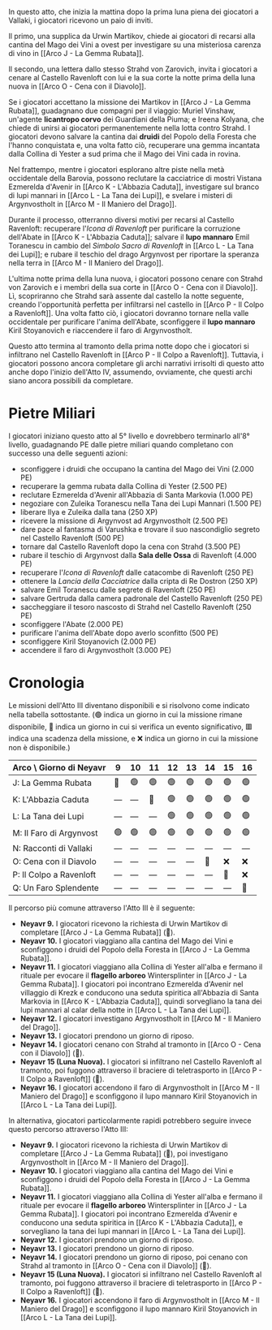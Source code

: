 In questo atto, che inizia la mattina dopo la prima luna piena dei giocatori a Vallaki, i giocatori ricevono un paio di inviti.

Il primo, una supplica da Urwin Martikov, chiede ai giocatori di recarsi alla cantina del Mago dei Vini a ovest per investigare su una misteriosa carenza di vino in [[Arco J - La Gemma Rubata]].

Il secondo, una lettera dallo stesso Strahd von Zarovich, invita i giocatori a cenare al Castello Ravenloft con lui e la sua corte la notte prima della luna nuova in [[Arco O - Cena con il Diavolo]].

Se i giocatori accettano la missione dei Martikov in [[Arco J - La Gemma Rubata]], guadagnano due compagni per il viaggio: Muriel Vinshaw, un'agente **licantropo corvo** dei Guardiani della Piuma; e Ireena Kolyana, che chiede di unirsi ai giocatori permanentemente nella lotta contro Strahd. I giocatori devono salvare la cantina dai **druidi** del Popolo della Foresta che l'hanno conquistata e, una volta fatto ciò, recuperare una gemma incantata dalla Collina di Yester a sud prima che il Mago dei Vini cada in rovina.

Nel frattempo, mentre i giocatori esplorano altre piste nella metà occidentale della Barovia, possono reclutare la cacciatrice di mostri Vistana Ezmerelda d'Avenir in [[Arco K - L'Abbazia Caduta]], investigare sul branco di lupi mannari in [[Arco L - La Tana dei Lupi]], e svelare i misteri di Argynvostholt in [[Arco M - Il Maniero del Drago]].

Durante il processo, otterranno diversi motivi per recarsi al Castello Ravenloft: recuperare l'*Icona di Ravenloft* per purificare la corruzione dell'Abate in [[Arco K - L'Abbazia Caduta]]; salvare il **lupo mannaro** Emil Toranescu in cambio del *Simbolo Sacro di Ravenloft* in [[Arco L - La Tana dei Lupi]]; e rubare il teschio del drago Argynvost per riportare la speranza nella terra in [[Arco M - Il Maniero del Drago]].

L'ultima notte prima della luna nuova, i giocatori possono cenare con Strahd von Zarovich e i membri della sua corte in [[Arco O - Cena con il Diavolo]]. Lì, scopriranno che Strahd sarà assente dal castello la notte seguente, creando l'opportunità perfetta per infiltrarsi nel castello in [[Arco P - Il Colpo a Ravenloft]]. Una volta fatto ciò, i giocatori dovranno tornare nella valle occidentale per purificare l'anima dell'Abate, sconfiggere il **lupo mannaro** Kiril Stoyanovich e riaccendere il faro di Argynvostholt.

Questo atto termina al tramonto della prima notte dopo che i giocatori si infiltrano nel Castello Ravenloft in [[Arco P - Il Colpo a Ravenloft]]. Tuttavia, i giocatori possono ancora completare gli archi narrativi irrisolti di questo atto anche dopo l'inizio dell'Atto IV, assumendo, ovviamente, che questi archi siano ancora possibili da completare.

# Pietre Miliari
I giocatori iniziano questo atto al 5° livello e dovrebbero terminarlo all'8° livello, guadagnando PE dalle pietre miliari quando completano con successo una delle seguenti azioni:

* sconfiggere i druidi che occupano la cantina del Mago dei Vini (2.000 PE)
* recuperare la gemma rubata dalla Collina di Yester (2.500 PE)
* reclutare Ezmerelda d'Avenir all'Abbazia di Santa Markovia (1.000 PE)
* negoziare con Zuleika Toranescu nella Tana dei Lupi Mannari (1.500 PE)
* liberare Ilya e Zuleika dalla tana (250 XP)
* ricevere la missione di Argynvost ad Argynvostholt (2.500 PE)
* dare pace al fantasma di Varushka e trovare il suo nascondiglio segreto nel Castello Ravenloft (500 PE)
* tornare dal Castello Ravenloft dopo la cena con Strahd (3.500 PE)
* rubare il teschio di Argynvost dalla **Sala delle Ossa** di Ravenloft (4.000 PE)
* recuperare l'*Icona di Ravenloft* dalle catacombe di Ravenloft (250 PE)
* ottenere la *Lancia della Cacciatrice* dalla cripta di Re Dostron (250 XP)
* salvare Emil Toranescu dalle segrete di Ravenloft (250 PE)
* salvare Gertruda dalla camera padronale del Castello Ravenloft (250 PE)
* saccheggiare il tesoro nascosto di Strahd nel Castello Ravenloft (250 PE)
* sconfiggere l'Abate (2.000 PE)
* purificare l'anima dell'Abate dopo averlo sconfitto (500 PE)
* sconfiggere Kiril Stoyanovich (2.000 PE)
* accendere il faro di Argynvostholt (3.000 PE)

# Cronologia
Le missioni dell'Atto III diventano disponibili e si risolvono come indicato nella tabella sottostante. (🟢 indica un giorno in cui la missione rimane disponibile, 🔶 indica un giorno in cui si verifica un evento significativo, 🟥 indica una scadenza della missione, e ❌ indica un giorno in cui la missione non è disponibile.)

| Arco \ Giorno di Neyavr | 9   | 10  | 11  | 12  | 13  | 14  | 15  | 16  |
| :---------------------- | --- | --- | --- | --- | --- | --- | --- | --- |
| J: La Gemma Rubata     | 🔶  | 🟢  | 🟢  | 🟢  | 🟢  | 🟢  | 🟢  | 🟢  |
| K: L'Abbazia Caduta    | —   | —   | 🔶  | 🟢  | 🟢  | 🟢  | 🟢  | 🟢  |
| L: La Tana dei Lupi    | —   | —   | —   | 🟢  | 🟢  | 🟢  | 🟢  | 🟢  |
| M: Il Faro di Argynvost| 🟢  | 🟢  | 🟢  | 🟢  | 🟢  | 🟢  | 🟢  | 🟢  |
| N: Racconti di Vallaki | —   | —   | —   | —   | —   | —   | —   | —   |
| O: Cena con il Diavolo | —   | —   | —   | —   | —   | 🔶  | ❌   | ❌   |
| P: Il Colpo a Ravenloft| —   | —   | —   | —   | —   | —   | 🔶  | ❌   |
| Q: Un Faro Splendente  | —   | —   | —   | —   | —   | —   | —   | 🔶   |

Il percorso più comune attraverso l'Atto III è il seguente:

* **Neyavr 9.** I giocatori ricevono la richiesta di Urwin Martikov di completare [[Arco J - La Gemma Rubata]] (🔶).
* **Neyavr 10.** I giocatori viaggiano alla cantina del Mago dei Vini e sconfiggono i druidi del Popolo della Foresta in [[Arco J - La Gemma Rubata]].
* **Neyavr 11.** I giocatori viaggiano alla Collina di Yester all'alba e fermano il rituale per evocare il **flagello arboreo** Wintersplinter in [[Arco J - La Gemma Rubata]]. I giocatori poi incontrano Ezmerelda d'Avenir nel villaggio di Krezk e conducono una seduta spiritica all'Abbazia di Santa Markovia in [[Arco K - L'Abbazia Caduta]], quindi sorvegliano la tana dei lupi mannari al calar della notte in [[Arco L - La Tana dei Lupi]].
* **Neyavr 12.** I giocatori investigano Argynvostholt in [[Arco M - Il Maniero del Drago]].
* **Neyavr 13.** I giocatori prendono un giorno di riposo.
* **Neyavr 14.** I giocatori cenano con Strahd al tramonto in [[Arco O - Cena con il Diavolo]] (🔶).
* **Neyavr 15 (Luna Nuova).** I giocatori si infiltrano nel Castello Ravenloft al tramonto, poi fuggono attraverso il braciere di teletrasporto in [[Arco P - Il Colpo a Ravenloft]] (🔶).
* **Neyavr 16.** I giocatori accendono il faro di Argynvostholt in [[Arco M - Il Maniero del Drago]] e sconfiggono il lupo mannaro Kiril Stoyanovich in [[Arco L - La Tana dei Lupi]].

In alternativa, giocatori particolarmente rapidi potrebbero seguire invece questo percorso attraverso l'Atto III:

* **Neyavr 9.** I giocatori ricevono la richiesta di Urwin Martikov di completare [[Arco J - La Gemma Rubata]] (🔶), poi investigano Argynvostholt in [[Arco M - Il Maniero del Drago]].
* **Neyavr 10.** I giocatori viaggiano alla cantina del Mago dei Vini e sconfiggono i druidi del Popolo della Foresta in [[Arco J - La Gemma Rubata]].
* **Neyavr 11.** I giocatori viaggiano alla Collina di Yester all'alba e fermano il rituale per evocare il **flagello arboreo** Wintersplinter in [[Arco J - La Gemma Rubata]]. I giocatori poi incontrano Ezmerelda d'Avenir e conducono una seduta spiritica in [[Arco K - L'Abbazia Caduta]], e sorvegliano la tana dei lupi mannari in [[Arco L - La Tana dei Lupi]].
* **Neyavr 12.** I giocatori prendono un giorno di riposo.
* **Neyavr 13.** I giocatori prendono un giorno di riposo.
* **Neyavr 14.** I giocatori prendono un giorno di riposo, poi cenano con Strahd al tramonto in [[Arco O - Cena con il Diavolo]] (🔶).
* **Neyavr 15 (Luna Nuova).** I giocatori si infiltrano nel Castello Ravenloft al tramonto, poi fuggono attraverso il braciere di teletrasporto in [[Arco P - Il Colpo a Ravenloft]] (🔶).
* **Neyavr 16.** I giocatori accendono il faro di Argynvostholt in [[Arco M - Il Maniero del Drago]] e sconfiggono il lupo mannaro Kiril Stoyanovich in [[Arco L - La Tana dei Lupi]].
